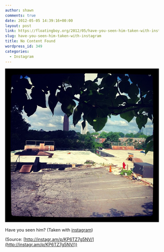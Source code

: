 ```yaml
---
author: shawn
comments: true
date: 2012-05-05 14:39:16+00:00
layout: post
link: https://floatingboy.org/2012/05/have-you-seen-him-taken-with-instagram/
slug: have-you-seen-him-taken-with-instagram
title: No Content Found
wordpress_id: 349
categories:
  - Instagram
---
```


[![](/assets/media/2012/06/tumblr_m3k0pg6KRs1qzw17so1_1280.jpg)](http://instagr.am/p/KP6TZ7g5NV/)

Have you seen him? (Taken with [instagram](http://instagr.am))

(Source: [http://instagr.am/p/KP6TZ7g5NV/](http://instagr.am/p/KP6TZ7g5NV/))
